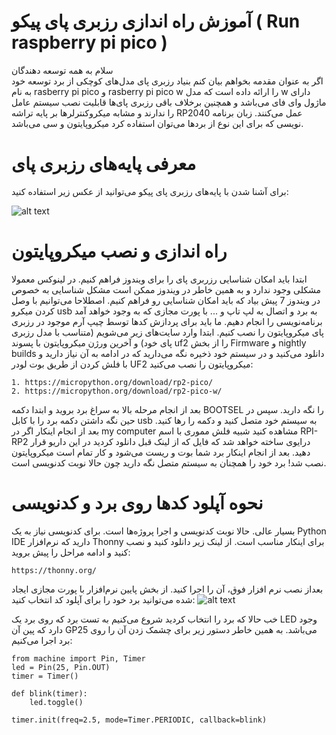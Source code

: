 # آموزش راه اندازی رزبری پای پیکو ( Run raspberry pi pico )

سلام به همه توسعه دهندگان  
اگر به عنوان مقدمه بخواهم بیان کنم بنیاد رزبری پای مدل‌های کوچکی از برد توسعه خود به نام rasberry pi pico و rasberry pi pico w را ارائه داده است که مدل w دارای ماژول وای فای می‌باشد و همچنین برخلاف باقی رزبری پای‌ها قابلیت نصب سیستم عامل را ندارند و مشابه میکروکنترلر‌ها بر پایه تراشه RP2040 عمل می‌کنند. زبان برنامه نویسی که برای این نوع از بردها می‌توان استفاده کرد میکروپایتون و سی می‌باشد.

# معرفی پایه‌های رزبری پای

برای آشنا شدن با پایه‌های رزبری پای پیکو می‌توانید از عکس زیر استفاده کنید:

![alt text](https://raw.githubusercontent.com/afshinnasiri/Run_rasberry_pi_pico/main/raspberry-pi-pico-gpio-1024x600.png)


# راه اندازی و نصب میکروپایتون

ابتدا باید امکان شناسایی رزربری پای را برای ویندوز فراهم کنیم. در لینوکس معمولا مشکلی وجود ندارد و به همین خاطر در ویندوز ممکن است مشکل شناسایی به خصوص در ویندوز 7 پیش بیاد که باید امکان شناسایی رو فراهم کنیم. اصطلاحا می‌توانیم با وصل کردن میکرو usb به برد و اتصال به لپ تاپ و ... با پورت مجازی که به وجود خواهد آمد برنامه‌نویسی را انجام دهیم. ما باید برای پردازش کدها توسط چیپ آرم موجود در رزبری پای میکروپایتون را نصب کنیم. ابتدا وارد سایت‌های زیر می‌شویم (متناسب با مدل رزبری پای خود) و آخرین ورژن میکروپایتون با پسوند uf2 را از بخش Firmware و nightly builds دانلود می‌کنید و در سیستم خود ذخیره نگه می‌دارید که در ادامه به آن نیاز دارید و با فلش کردن از طریق بوت لودر UF2 میکروپایتون را نصب می‌کنید:
```
1. https://micropython.org/download/rp2-pico/
2. https://micropython.org/download/rp2-pico-w/
```

بعد از انجام مرحله بالا به سراغ برد بروید و ابتدا دکمه BOOTSEL را نگه دارید. سپس در حین نگه داشتن دکمه برد را با کابل usb به سیستم خود متصل کنید و دکمه را رها کنید. بعد از انجام اینکار اگر در my computer مشاهده کنید شبیه فلش مموری با اسم RPI-RP2 درایوی ساخته خواهد شد که فایل که از لینک قبل دانلود کردید در این داریو قرار دهید. بعد از انجام اینکار برد شما بوت و ریست می‌شود و کار تمام است میکروپایتون نصب شد! برد خود را همچنان به سیستم متصل نگه دارید چون حالا نوبت کدنویسی است.

# نحوه آپلود کدها روی برد و کدنویسی

بسیار عالی. حالا نوبت کدنویسی و اجرا پروژه‌ها است. برای کدنویسی نیاز به یک Python IDE دارید که نرم‌افزار Thonny برای اینکار مناسب است. از لینک زیر دانلود کنید و نصب کنید و ادامه مراحل را پیش بروید:
```
https://thonny.org/
```
بعداز نصب نرم افزار فوق، آن را اجرا کنید. از بخش پایین نرم‌افزار با پورت مجازی ایجاد شده می‌توانید برد خود را برای آپلود کد انتخاب کنید:
![alt text](https://raw.githubusercontent.com/afshinnasiri/Run_rasberry_pi_pico/main/selecrpi.png)

خب حالا که برد را انتخاب کردید شروع می‌کنیم به تست برد که روی برد یک LED وجود دارد که پین آن GP25 می‌باشد. به همین خاطر دستور زیر برای چشمک زدن آن را روی برد اجرا می‌کنیم:
```
from machine import Pin, Timer
led = Pin(25, Pin.OUT)
timer = Timer()

def blink(timer):
    led.toggle()

timer.init(freq=2.5, mode=Timer.PERIODIC, callback=blink)
```
